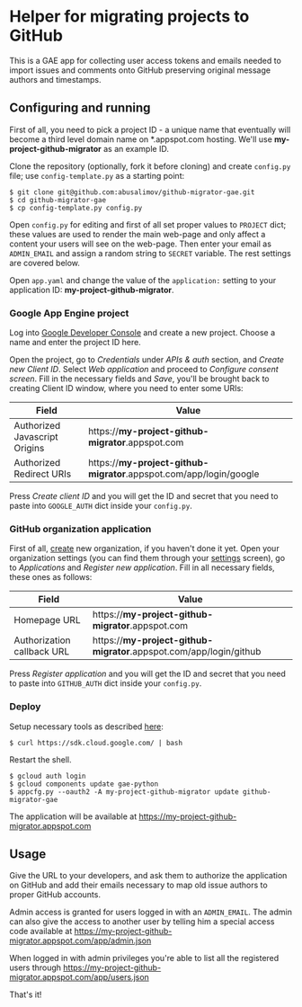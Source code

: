 Helper for migrating projects to GitHub
=======================================

This is a GAE app for collecting user access tokens and emails needed to import
issues and comments onto GitHub preserving original message authors and
timestamps.

Configuring and running
-----------------------
First of all, you need to pick a project ID - a unique name that eventually
will become a third level domain name on \*.appspot.com hosting.
We'll use **my-project-github-migrator** as an example ID.

Clone the repository (optionally, fork it before cloning) and create `config.py`
file; use `config-template.py` as a starting point:
```
$ git clone git@github.com:abusalimov/github-migrator-gae.git
$ cd github-migrator-gae
$ cp config-template.py config.py
```

Open `config.py` for editing and first of all set proper values to `PROJECT`
dict; these values are used to render the main web-page and only affect
a content your users will see on the web-page.
Then enter your email as `ADMIN_EMAIL` and assign a random string to
`SECRET` variable. The rest settings are covered below.

Open `app.yaml` and change the value of the `application:` setting to
your application ID: **my-project-github-migrator**.

### Google App Engine project
Log into [Google Developer Console](https://console.developers.google.com/project)
and create a new project. Choose a name and enter the project ID here.

Open the project, go to _Credentials_ under _APIs & auth_ section,
and _Create new Client ID_. Select _Web application_ and proceed
to _Configure consent screen_. Fill in the necessary fields and _Save_,
you'll be brought back to creating Client ID window, where you need to enter
some URIs:

| Field                         | Value
| ----------------------------- | ----------------
| Authorized Javascript Origins | https://**my-project-github-migrator**.appspot.com
| Authorized Redirect URIs      | https://**my-project-github-migrator**.appspot.com/app/login/google

Press _Create client ID_ and you will get the ID and secret that you need
to paste into `GOOGLE_AUTH` dict inside your `config.py`.

### GitHub organization application
First of all, [create](https://github.com/organizations/new) new organization,
if you haven't done it yet. Open your organization settings (you can find them
through your [settings](https://github.com/settings/profile) screen),
go to _Applications_ and _Register new application_. Fill in all necessary fields,
these ones as follows:

| Field                         | Value
| ----------------------------- | ----------------
| Homepage URL                  | https://**my-project-github-migrator**.appspot.com
| Authorization callback URL    | https://**my-project-github-migrator**.appspot.com/app/login/github

Press _Register application_ and you will get the ID and secret that you need
to paste into `GITHUB_AUTH` dict inside your `config.py`.

### Deploy
Setup necessary tools as described [here](https://cloud.google.com/sdk/):
```
$ curl https://sdk.cloud.google.com/ | bash
```
Restart the shell.
```
$ gcloud auth login
$ gcloud components update gae-python
$ appcfg.py --oauth2 -A my-project-github-migrator update github-migrator-gae
```

The application will be available at https://my-project-github-migrator.appspot.com

Usage
-----
Give the URL to your developers, and ask them to authorize the application on GitHub
and add their emails necessary to map old issue authors to proper GitHub accounts.

Admin access is granted for users logged in with an `ADMIN_EMAIL`.
The admin can also give the access to another user by telling him a special
access code available at https://my-project-github-migrator.appspot.com/app/admin.json

When logged in with admin privileges you're able to list all the registered
users through https://my-project-github-migrator.appspot.com/app/users.json

That's it!

